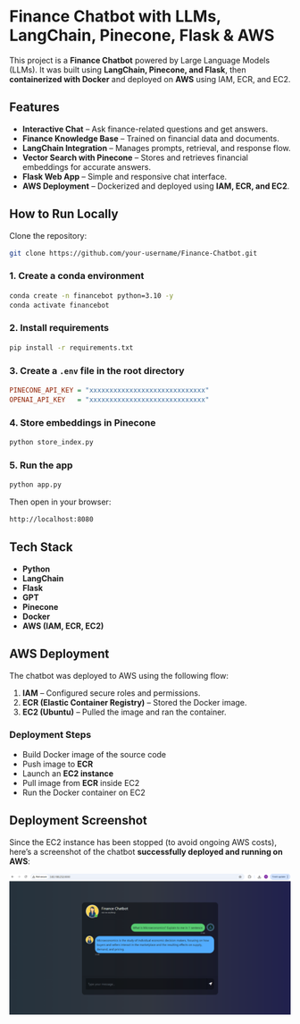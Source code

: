 # Finance Chatbot with LLMs, LangChain, Pinecone, Flask & AWS

This project is a **Finance Chatbot** powered by Large Language Models (LLMs). It was built using **LangChain, Pinecone, and Flask**, then **containerized with Docker** and deployed on **AWS** using IAM, ECR, and EC2.



## Features

* **Interactive Chat** – Ask finance-related questions and get answers.
* **Finance Knowledge Base** – Trained on financial data and documents.
* **LangChain Integration** – Manages prompts, retrieval, and response flow.
* **Vector Search with Pinecone** – Stores and retrieves financial embeddings for accurate answers.
* **Flask Web App** – Simple and responsive chat interface.
* **AWS Deployment** – Dockerized and deployed using **IAM, ECR, and EC2**.



##  How to Run Locally

Clone the repository:

```bash
git clone https://github.com/your-username/Finance-Chatbot.git
```

### 1. Create a conda environment

```bash
conda create -n financebot python=3.10 -y
conda activate financebot
```

### 2. Install requirements

```bash
pip install -r requirements.txt
```

### 3. Create a `.env` file in the root directory

```ini
PINECONE_API_KEY = "xxxxxxxxxxxxxxxxxxxxxxxxxxxxx"
OPENAI_API_KEY   = "xxxxxxxxxxxxxxxxxxxxxxxxxxxxx"
```

### 4. Store embeddings in Pinecone

```bash
python store_index.py
```

### 5. Run the app

```bash
python app.py
```

Then open in your browser:

```bash
http://localhost:8080
```



## Tech Stack

* **Python**
* **LangChain**
* **Flask**
* **GPT**
* **Pinecone**
* **Docker**
* **AWS (IAM, ECR, EC2)**



## AWS Deployment

The chatbot was deployed to AWS using the following flow:

1. **IAM** – Configured secure roles and permissions.
2. **ECR (Elastic Container Registry)** – Stored the Docker image.
3. **EC2 (Ubuntu)** – Pulled the image and ran the container.

### Deployment Steps

* Build Docker image of the source code
* Push image to **ECR**
* Launch an **EC2 instance**
* Pull image from **ECR** inside EC2
* Run the Docker container on EC2



## Deployment Screenshot

Since the EC2 instance has been stopped (to avoid ongoing AWS costs), here’s a screenshot of the chatbot **successfully deployed and running on AWS**:

![Finance Chatbot Deployment Screenshot](assets/deployment.png)

